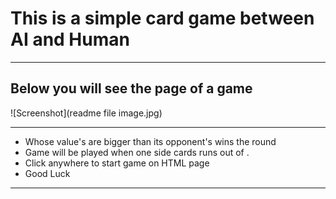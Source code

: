 # This is a simple card game between AI and Human
---
## Below you will see the page of a game

![Screenshot](readme file image.jpg)

---

- Whose value's are bigger than its opponent's wins the round
- Game will be played when one side cards runs out of .
- Click anywhere to start game on HTML page
- Good Luck
---

[^1]: This game logic is build by the help of constructor functions && classes
